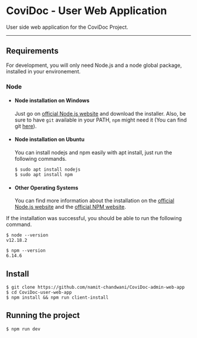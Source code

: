# CoviDoc - User Web Application

User side web application for the CoviDoc Project.

---
## Requirements

For development, you will only need Node.js and a node global package, installed in your environement.

### Node
- #### Node installation on Windows

  Just go on [official Node.js website](https://nodejs.org/) and download the installer.
Also, be sure to have `git` available in your PATH, `npm` might need it (You can find git [here](https://git-scm.com/)).

- #### Node installation on Ubuntu

  You can install nodejs and npm easily with apt install, just run the following commands.

      $ sudo apt install nodejs
      $ sudo apt install npm

- #### Other Operating Systems
  You can find more information about the installation on the [official Node.js website](https://nodejs.org/) and the [official NPM website](https://npmjs.org/).

If the installation was successful, you should be able to run the following command.

    $ node --version
    v12.18.2

    $ npm --version
    6.14.6



## Install

    $ git clone https://github.com/namit-chandwani/CoviDoc-admin-web-app
    $ cd CoviDoc-user-web-app
    $ npm install && npm run client-install

## Running the project

    $ npm run dev
